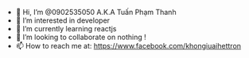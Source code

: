 - 👋 Hi, I’m @0902535050 A.K.A Tuấn Phạm Thanh
- 👀 I’m interested in developer
- 🌱 I’m currently learning reactjs
- 💞️ I’m looking to collaborate on nothing !
- 📫 How to reach me at: https://www.facebook.com/khongiuaihettron

<!---
0902535050/0902535050 is a ✨ special ✨ repository because its `README.md` (this file) appears on your GitHub profile.
You can click the Preview link to take a look at your changes.
--->
